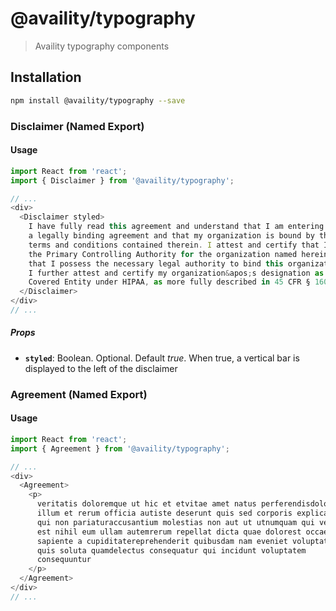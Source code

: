 # @availity/typography

> Availity typography components

## Installation

```bash
npm install @availity/typography --save
```

### Disclaimer (Named Export)

#### Usage
```javascript
import React from 'react';
import { Disclaimer } from '@availity/typography';

// ...
<div>
  <Disclaimer styled>
    I have fully read this agreement and understand that I am entering into
    a legally binding agreement and that my organization is bound by the
    terms and conditions contained therein. I attest and certify that I am
    the Primary Controlling Authority for the organization named herein and
    that I possess the necessary legal authority to bind this organization.
    I further attest and certify my organization&apos;s designation as a
    Covered Entity under HIPAA, as more fully described in 45 CFR § 160.103.
  </Disclaimer>
</div>
// ...
```
##### Props
- **`styled`**: Boolean. Optional. Default *true*. When true, a vertical bar is displayed to the left of the disclaimer

### Agreement (Named Export)

#### Usage
```javascript
import React from 'react';
import { Agreement } from '@availity/typography';

// ...
<div>
  <Agreement>
    <p>
      veritatis doloremque ut hic et etvitae amet natus perferendisdolores
      illum et rerum officia autiste deserunt quis sed corporis explicabo
      qui non pariaturaccusantium molestias non aut ut utnumquam qui vero
      est nihil eum ullam autemrerum repellat dicta quae dolorest occaecati
      sapiente a cupiditatereprehenderit quibusdam nam eveniet voluptatem
      quis soluta quamdelectus consequatur qui incidunt voluptatem
      consequuntur
    </p>
  </Agreement>
</div>
// ...
```
